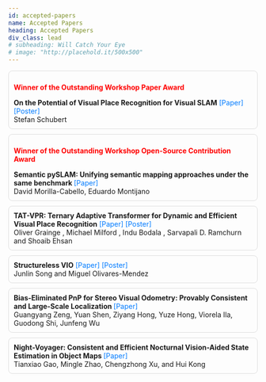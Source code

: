 ```yaml
---
id: accepted-papers
name: Accepted Papers
heading: Accepted Papers
div_class: lead
# subheading: Will Catch Your Eye
# image: "http://placehold.it/500x500"
---
```


<div style="padding: 10px; border: 1px solid #ddd; border-radius: 8px; margin-bottom: 10px;">
     <p><strong><span style="color: red;">Winner of the Outstanding Workshop Paper Award</span></strong></p>
    <strong>On the Potential of Visual Place Recognition for Visual SLAM</strong> 
    <a href="assets/proceedings/Schubert_RSS2025_WorkshopUnifyingVSLAM.pdf" style="text-decoration: none; color: #007bff;">[Paper]</a> 
    <a href="assets/proceedings/Schubert_Poster_RSS2025_WorkshopUnifyingVSLAM.pdf" style="text-decoration: none; color: #007bff;">[Poster]</a><br>
    Stefan Schubert<br>
</div>

<div style="padding: 10px; border: 1px solid #ddd; border-radius: 8px; margin-bottom: 10px;">
    <p><strong><span style="color: red;">Winner of the Outstanding Workshop Open-Source Contribution Award</span></strong></p>
    <strong>Semantic pySLAM: Unifying semantic mapping approaches under the same benchmark </strong> 
    <a href="assets/proceedings/2025_RSSWS_SemanticSlam.pdf" style="text-decoration: none; color: #007bff;">[Paper]</a> 
    <br> David Morilla-Cabello, Eduardo Montijano<br>
</div>

<div style="padding: 10px; border: 1px solid #ddd; border-radius: 8px; margin-bottom: 10px;">
    <!-- <p><strong><span style="color: red;">Winner of the Outstanding Workshop Presentation Award</span></strong></p> -->
    <strong>TAT-VPR: Ternary Adaptive Transformer for Dynamic and Efficient Visual Place Recognition</strong> 
    <a href="assets/proceedings/TAT_VPR_V1.pdf" style="text-decoration: none; color: #007bff;">[Paper]</a> 
    <a href="assets/proceedings/Oliver Grainge_poster.pdf" style="text-decoration: none; color: #007bff;">[Poster]</a><br>
    Oliver Grainge , Michael Milford , Indu Bodala , Sarvapali D. Ramchurn and Shoaib Ehsan<br>
</div>

<div style="padding: 10px; border: 1px solid #ddd; border-radius: 8px; margin-bottom: 10px;">
    <!-- <p><strong><span style="color: red;">Winner of the Outstanding Workshop Presentation Award</span></strong></p> -->
    <strong>Structureless VIO</strong> 
    <a href="assets/proceedings/junlin Song_Paper_5.pdf" style="text-decoration: none; color: #007bff;">[Paper]</a> 
    <a href="assets/proceedings/junlin Song_Poster_5.pdf" style="text-decoration: none; color: #007bff;">[Poster]</a><br>
    Junlin Song and Miguel Olivares-Mendez<br>
</div>

<div style="padding: 10px; border: 1px solid #ddd; border-radius: 8px; margin-bottom: 10px;">
    <!-- <p><strong><span style="color: red;">Winner of the Outstanding Workshop Presentation Award</span></strong></p> -->
    <strong>Bias-Eliminated PnP for Stereo Visual Odometry: Provably Consistent and Large-Scale Localization </strong> 
    <a href="assets/proceedings/Bias-Elim-Pnp.pdf" style="text-decoration: none; color: #007bff;">[Paper]</a> 
    <br> Guangyang Zeng, Yuan Shen, Ziyang Hong, Yuze Hong, Viorela Ila, Guodong Shi, Junfeng Wu<br>
</div>

<div style="padding: 10px; border: 1px solid #ddd; border-radius: 8px; margin-bottom: 10px;">
    <!-- <p><strong><span style="color: red;">Winner of the Outstanding Workshop Presentation Award</span></strong></p> -->
    <strong>Night-Voyager: Consistent and Efficient Nocturnal Vision-Aided State Estimation in Object Maps </strong> 
    <a href="assets/proceedings/Night_Voyager_RSS_Workshop_2025.pdf" style="text-decoration: none; color: #007bff;">[Paper]</a> 
    <br> Tianxiao Gao, Mingle Zhao, Chengzhong Xu, and Hui Kong<br>
</div>

<script>
    document.addEventListener('DOMContentLoaded', function () {
        document.querySelectorAll('details').forEach(function(detail) {
            detail.addEventListener('toggle', function() {
                var icon = this.querySelector('#toggle-icon');
                if (this.open) {
                    icon.style.transform = 'rotate(90deg)';
                } else {
                    icon.style.transform = 'rotate(0deg)';
                }
            });
        });
    });
</script>

